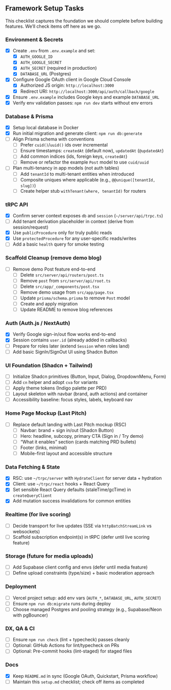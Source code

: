 ## Framework Setup Tasks

This checklist captures the foundation we should complete before building features. We’ll check items off here as we go.

### Environment & Secrets
- [X] Create `.env` from `.env.example` and set:
  - [X] `AUTH_GOOGLE_ID`
  - [X] `AUTH_GOOGLE_SECRET`
  - [X] `AUTH_SECRET` (required in production)
  - [X] `DATABASE_URL` (Postgres)
- [X] Configure Google OAuth client in Google Cloud Console
  - [X] Authorized JS origin: `http://localhost:3000`
  - [X] Redirect URI: `http://localhost:3000/api/auth/callback/google`
- [X] Ensure `.env.example` includes Google keys and example `DATABASE_URL`
- [X] Verify env validation passes: `npm run dev` starts without env errors

### Database & Prisma
- [X] Setup local database in Docker 
- [X] Run initial migration and generate client: `npm run db:generate`
- [ ] Align Prisma schema with conventions
  - [ ] Prefer `cuid()`/`uuid()` ids over incremental
  - [ ] Ensure timestamps: `createdAt` (default now), `updatedAt` (`@updatedAt`)
  - [ ] Add common indices (ids, foreign keys, `createdAt`)
  - [ ] Remove or refactor the example `Post` model to use `cuid/uuid`
- [ ] Plan multi-tenancy in app models (not auth tables)
  - [ ] Add `tenantId` to multi-tenant entities when introduced
  - [ ] Composite uniques where applicable (e.g., `@@unique([tenantId, slug])`)
  - [ ] Create helper stub `withTenant(where, tenantId)` for routers

### tRPC API
- [X] Confirm server context exposes `db` and `session` (`~/server/api/trpc.ts`)
- [ ] Add tenant derivation placeholder in context (derive from session/request)
- [X] Use `publicProcedure` only for truly public reads
- [X] Use `protectedProcedure` for any user-specific reads/writes
- [ ] Add a basic `health` query for smoke testing

### Scaffold Cleanup (remove demo blog)
- [ ] Remove demo Post feature end-to-end
  - [ ] Delete `src/server/api/routers/post.ts`
  - [ ] Remove `post` from `src/server/api/root.ts`
  - [ ] Delete `src/app/_components/post.tsx`
  - [ ] Remove demo usage from `src/app/page.tsx`
  - [ ] Update `prisma/schema.prisma` to remove `Post` model
  - [ ] Create and apply migration
  - [ ] Update README to remove blog references

### Auth (Auth.js / NextAuth)
- [X] Verify Google sign-in/out flow works end-to-end
- [X] Session contains `user.id` (already added in callbacks)
- [ ] Prepare for roles later (extend `Session` when roles land)
- [ ] Add basic SignIn/SignOut UI using Shadcn Button

### UI Foundation (Shadcn + Tailwind)
- [ ] Initialize Shadcn primitives (Button, Input, Dialog, DropdownMenu, Form)
- [ ] Add `cn` helper and adopt `cva` for variants
- [ ] Apply theme tokens (Indigo palette per PRD)
- [ ] Layout skeleton with navbar (brand, auth actions) and container
- [ ] Accessibility baseline: focus styles, labels, keyboard nav

### Home Page Mockup (Last Pitch)
- [ ] Replace default landing with Last Pitch mockup (RSC)
  - [ ] Navbar: brand + sign in/out (Shadcn Button)
  - [ ] Hero: headline, subcopy, primary CTA (Sign in / Try demo)
  - [ ] “What it enables” section (cards matching PRD bullets)
  - [ ] Footer (links, minimal)
  - [ ] Mobile-first layout and accessible structure

### Data Fetching & State
- [X] RSC: use `~/trpc/server` with `HydrateClient` for server data + hydration
- [X] Client: use `~/trpc/react` hooks + React Query
- [X] Set sensible React Query defaults (staleTime/gcTime) in `createQueryClient`
- [X] Add mutation success invalidations for common entities

### Realtime (for live scoring)
- [ ] Decide transport for live updates (SSE via `httpBatchStreamLink` vs websockets)
- [ ] Scaffold subscription endpoint(s) in tRPC (defer until live scoring feature)

### Storage (future for media uploads)
- [ ] Add Supabase client config and envs (defer until media feature)
- [ ] Define upload constraints (type/size) + basic moderation approach

### Deployment
- [ ] Vercel project setup: add env vars (`AUTH_*`, `DATABASE_URL`, `AUTH_SECRET`)
- [ ] Ensure `npm run db:migrate` runs during deploy
- [ ] Choose managed Postgres and pooling strategy (e.g., Supabase/Neon with pgBouncer)

### DX, QA & CI
- [ ] Ensure `npm run check` (lint + typecheck) passes cleanly
- [ ] Optional: GitHub Actions for lint/typecheck on PRs
- [ ] Optional: Pre-commit hooks (lint-staged) for staged files

### Docs
- [X] Keep `README.md` in sync (Google OAuth, Quickstart, Prisma workflow)
- [ ] Maintain this `setup.md` checklist; check off items as completed
